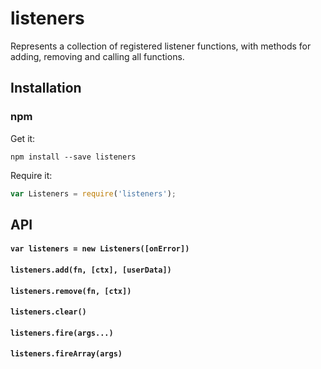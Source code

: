 # listeners

Represents a collection of registered listener functions, with methods for adding, removing and calling all functions.

## Installation

### npm

Get it:

```shell
npm install --save listeners
```

Require it:

```javascript
var Listeners = require('listeners');
```

## API

#### `var listeners = new Listeners([onError])`

#### `listeners.add(fn, [ctx], [userData])`

#### `listeners.remove(fn, [ctx])`

#### `listeners.clear()`

#### `listeners.fire(args...)`

#### `listeners.fireArray(args)`